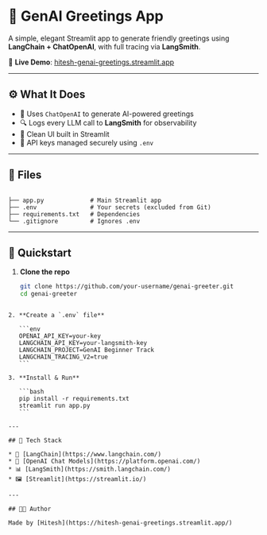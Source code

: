 # 🌟 GenAI Greetings App

A simple, elegant Streamlit app to generate friendly greetings using **LangChain + ChatOpenAI**, with full tracing via **LangSmith**.

🔗 **Live Demo**: [hitesh-genai-greetings.streamlit.app](https://hitesh-genai-greetings.streamlit.app/)

---

## ⚙️ What It Does

- 🧠 Uses `ChatOpenAI` to generate AI-powered greetings  
- 🔍 Logs every LLM call to **LangSmith** for observability  
- 💬 Clean UI built in Streamlit  
- 🔐 API keys managed securely using `.env`

---

## 📂 Files

```

├── app.py             # Main Streamlit app
├── .env               # Your secrets (excluded from Git)
├── requirements.txt   # Dependencies
└── .gitignore         # Ignores .env

````

---

## 🚀 Quickstart

1. **Clone the repo**  
   ```bash
   git clone https://github.com/your-username/genai-greeter.git
   cd genai-greeter
````

2. **Create a `.env` file**

   ```env
   OPENAI_API_KEY=your-key
   LANGCHAIN_API_KEY=your-langsmith-key
   LANGCHAIN_PROJECT=GenAI Beginner Track
   LANGCHAIN_TRACING_V2=true
   ```

3. **Install & Run**

   ```bash
   pip install -r requirements.txt
   streamlit run app.py
   ```

---

## 🧪 Tech Stack

* 💬 [LangChain](https://www.langchain.com/)
* 🤖 [OpenAI Chat Models](https://platform.openai.com/)
* 📊 [LangSmith](https://smith.langchain.com/)
* 🖼️ [Streamlit](https://streamlit.io/)

---

## 👨‍💻 Author

Made by [Hitesh](https://hitesh-genai-greetings.streamlit.app/)
